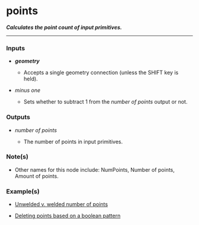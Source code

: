 # points

**_Calculates the point count of input primitives._**

---


### Inputs

* **_geometry_**

  * Accepts a single geometry connection (unless the SHIFT key is held).

* _minus one_

  * Sets whether to subtract 1 from the _number of points_ output or not.


### Outputs

* _number of points_

  * The number of points in input primitives.


### Note(s)

* Other names for this node include: NumPoints, Number of points, Amount of points.


### Example(s)

* <a href="https://creator.trimble.com/graph?assetURI=whp:f419f1c8-f85f-4f92-b5f4-f0e8f6379a43&version=latest" target="_blank">Unwelded v. welded number of points</a>

* <a href="https://creator.trimble.com/graph?assetURI=whp:9e74813e-267b-49b9-bc9d-98c84cf5aca8&version=latest" target="_blank">Deleting points based on a boolean pattern</a>
